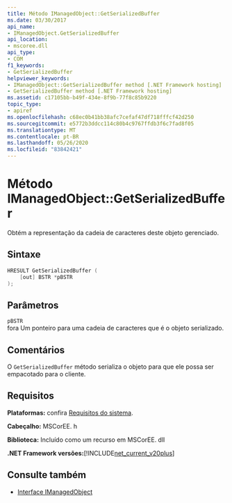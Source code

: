 ```yaml
---
title: Método IManagedObject::GetSerializedBuffer
ms.date: 03/30/2017
api_name:
- IManagedObject.GetSerializedBuffer
api_location:
- mscoree.dll
api_type:
- COM
f1_keywords:
- GetSerializedBuffer
helpviewer_keywords:
- IManagedObject::GetSerializedBuffer method [.NET Framework hosting]
- GetSerializedBuffer method [.NET Framework hosting]
ms.assetid: c17105bb-b49f-434e-8f9b-77f8c85b9220
topic_type:
- apiref
ms.openlocfilehash: c68ec0b41bb38afc7cefaf47df718fffcf42d250
ms.sourcegitcommit: e5772b3ddcc114c80b4c9767ffdb3f6c7fad8f05
ms.translationtype: MT
ms.contentlocale: pt-BR
ms.lasthandoff: 05/26/2020
ms.locfileid: "83842421"
---
```

# <a name="imanagedobjectgetserializedbuffer-method"></a>Método IManagedObject::GetSerializedBuffer
Obtém a representação da cadeia de caracteres deste objeto gerenciado.  
  
## <a name="syntax"></a>Sintaxe  
  
```cpp  
HRESULT GetSerializedBuffer (  
    [out] BSTR *pBSTR  
);  
```  
  
## <a name="parameters"></a>Parâmetros  
 `pBSTR`  
 fora Um ponteiro para uma cadeia de caracteres que é o objeto serializado.  
  
## <a name="remarks"></a>Comentários  
 O `GetSerializedBuffer` método serializa o objeto para que ele possa ser empacotado para o cliente.  
  
## <a name="requirements"></a>Requisitos  
 **Plataformas:** confira [Requisitos do sistema](../../get-started/system-requirements.md).  
  
 **Cabeçalho:** MSCorEE. h  
  
 **Biblioteca:** Incluído como um recurso em MSCorEE. dll  
  
 **.NET Framework versões:**[!INCLUDE[net_current_v20plus](../../../../includes/net-current-v20plus-md.md)]  
  
## <a name="see-also"></a>Consulte também

- [Interface IManagedObject](imanagedobject-interface.md)
